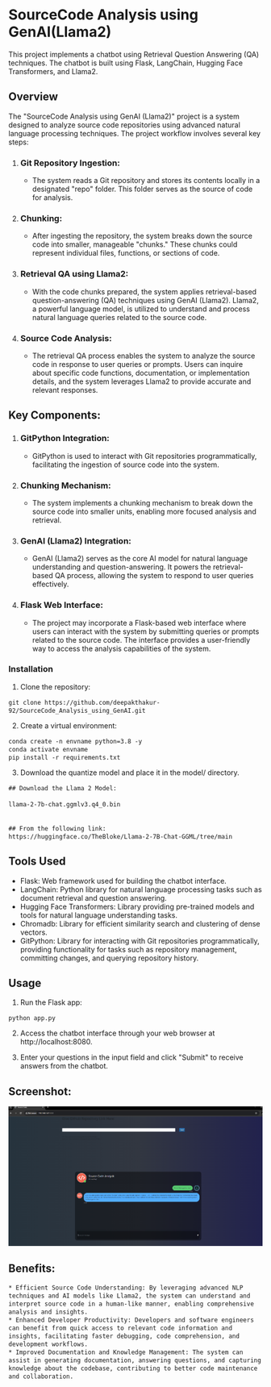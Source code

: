 # SourceCode Analysis using GenAI(Llama2)

This project implements a chatbot using Retrieval Question Answering (QA) techniques. The chatbot is built using Flask, LangChain, Hugging Face Transformers, and Llama2.

## Overview
The "SourceCode Analysis using GenAI (Llama2)" project is a system designed to analyze source code repositories using advanced natural language processing techniques. The project workflow involves several key steps:

1. ### Git Repository Ingestion:
    * The system reads a Git repository and stores its contents locally in a designated "repo" folder. This folder serves as the source of code for analysis.
2. ### Chunking:
    * After ingesting the repository, the system breaks down the source code into smaller, manageable "chunks." These chunks could represent individual files, functions, or sections of code.
3. ### Retrieval QA using Llama2:
    * With the code chunks prepared, the system applies retrieval-based question-answering (QA) techniques using GenAI (Llama2). Llama2, a powerful language model, is utilized to understand and process natural language queries related to the source code.
4. ### Source Code Analysis:
    * The retrieval QA process enables the system to analyze the source code in response to user queries or prompts. Users can inquire about specific code functions, documentation, or implementation details, and the system leverages Llama2 to provide accurate and relevant responses.

## Key Components:
1. ### GitPython Integration:
    * GitPython is used to interact with Git repositories programmatically, facilitating the ingestion of source code into the system.
2. ### Chunking Mechanism:
    * The system implements a chunking mechanism to break down the source code into smaller units, enabling more focused analysis and retrieval.
3. ### GenAI (Llama2) Integration:
    * GenAI (Llama2) serves as the core AI model for natural language understanding and question-answering. It powers the retrieval-based QA process, allowing the system to respond to user queries effectively.
4. ### Flask Web Interface:
    * The project may incorporate a Flask-based web interface where users can interact with the system by submitting queries or prompts related to the source code. The interface provides a user-friendly way to access the analysis capabilities of the system.

### Installation
1. Clone the repository:
```
git clone https://github.com/deepakthakur-92/SourceCode_Analysis_using_GenAI.git
```

2. Create a virtual environment:

```
conda create -n envname python=3.8 -y
conda activate envname
pip install -r requirements.txt
```

3. Download the quantize model and place it in the model/ directory.
```
## Download the Llama 2 Model:

llama-2-7b-chat.ggmlv3.q4_0.bin


## From the following link:
https://huggingface.co/TheBloke/Llama-2-7B-Chat-GGML/tree/main
```


## Tools Used
* Flask: Web framework used for building the chatbot interface.
* LangChain: Python library for natural language processing tasks such as document retrieval and question answering.
* Hugging Face Transformers: Library providing pre-trained models and tools for natural language understanding tasks.
* Chromadb: Library for efficient similarity search and clustering of dense vectors.
* GitPython: Library for interacting with Git repositories programmatically, providing functionality for tasks such as repository management, committing changes, and querying repository history.

## Usage
1. Run the Flask app:

```
python app.py
```
2. Access the chatbot interface through your web browser at http://localhost:8080.

3. Enter your questions in the input field and click "Submit" to receive answers from the chatbot.

## Screenshot:

![alt text](image-1.png)

## Benefits:
    * Efficient Source Code Understanding: By leveraging advanced NLP techniques and AI models like Llama2, the system can understand and interpret source code in a human-like manner, enabling comprehensive analysis and insights.
    * Enhanced Developer Productivity: Developers and software engineers can benefit from quick access to relevant code information and insights, facilitating faster debugging, code comprehension, and development workflows.
    * Improved Documentation and Knowledge Management: The system can assist in generating documentation, answering questions, and capturing knowledge about the codebase, contributing to better code maintenance and collaboration.